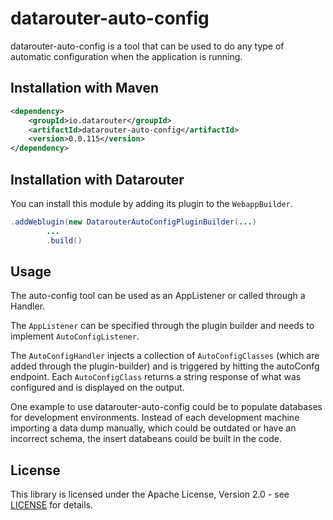 # datarouter-auto-config

datarouter-auto-config is a tool that can be used to do any type of automatic configuration when the application is
 running.

## Installation with Maven

```xml
<dependency>
	<groupId>io.datarouter</groupId>
	<artifactId>datarouter-auto-config</artifactId>
	<version>0.0.115</version>
</dependency>
```

## Installation with Datarouter

You can install this module by adding its plugin to the `WebappBuilder`.

```java
.addWeblugin(new DatarouterAutoConfigPluginBuilder(...)
		...
		.build()
```

## Usage

The auto-config tool can be used as an AppListener or called through a Handler. 

The `AppListener` can be specified through the plugin builder and needs to implement `AutoConfigListener`. 

The `AutoConfigHandler` injects a collection of `AutoConfigClasses` (which are added through the plugin-builder) and
 is triggered by hitting the autoConfg endpoint. Each `AutoConfigClass` returns a string response of what was configured
 and is displayed on the output.

One example to use datarouter-auto-config could be to populate databases for development environments. Instead of
 each development machine importing a data dump manually, which could be outdated or have an incorrect schema, the
 insert databeans could be built in the code.


## License

This library is licensed under the Apache License, Version 2.0 - see [LICENSE](../LICENSE) for details.
